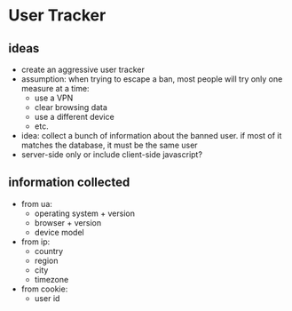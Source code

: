 # User Tracker

## ideas

- create an aggressive user tracker
- assumption: when trying to escape a ban, most people will try only one measure at a time:
  - use a VPN
  - clear browsing data
  - use a different device
  - etc.
- idea: collect a bunch of information about the banned user. if most of it matches the database, it must be the same user
- server-side only or include client-side javascript?

## information collected

- from ua:
  - operating system + version
  - browser + version
  - device model
- from ip:
  - country
  - region
  - city
  - timezone
- from cookie:
  - user id
